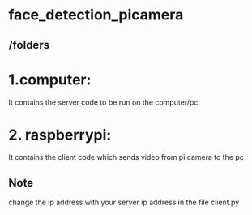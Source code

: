 # face_detection_picamera
## /folders
# 1.computer:
 It contains the server code to be run on the computer/pc

# 2. raspberrypi: 
It contains the client code which sends video from pi camera to the pc

## Note
change the ip address with your server ip address in the file client.py
